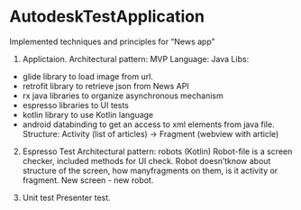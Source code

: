 # AutodeskTestApplication
Implemented techniques and principles for “News app”

1. Applictaion.
Architectural pattern: MVP
Language: Java
Libs:
 - glide library to load image from url.
 - retrofit library to retrieve json from News API
 - rx java libraries to organize asynchronous mechanism
 - espresso libraries to UI tests
 - kotlin library to use Kotlin language
 - android databinding to get an access to xml elements from java file.
Structure:
  Activity (list of articles) -> Fragment (webview with article)

2. Espresso Test
Architectural pattern: robots (Kotlin)
Robot-file is a screen checker, included methods for UI check. Robot doesn’tknow about structure of the screen, how manyfragments on them, is it activity or fragment. New screen - new robot.

3. Unit test
Presenter test.
